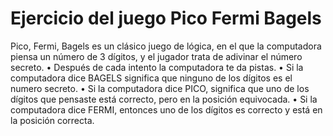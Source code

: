 # Ejercicio del juego Pico Fermi Bagels
Pico, Fermi, Bagels es un clásico juego de lógica, en el que la computadora piensa un número de 3 dígitos, y el jugador trata de adivinar el número secreto.
• Después de cada intento la computadora te da pistas.
• Si la computadora dice BAGELS significa que ninguno 
de los dígitos es el numero secreto.
• Si la computadora dice PICO, significa que uno de los 
dígitos que pensaste está correcto, pero en la posición 
equivocada.
• Si la computadora dice FERMI, entonces uno de los 
dígitos es correcto y está en la posición correcta.

